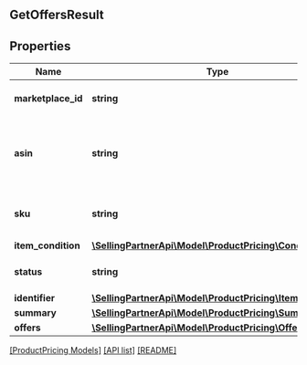 ## GetOffersResult

## Properties

Name | Type | Description | Notes
------------ | ------------- | ------------- | -------------
**marketplace_id** | **string** | A marketplace identifier. |
**asin** | **string** | The Amazon Standard Identification Number (ASIN) of the item. | [optional]
**sku** | **string** | The stock keeping unit (SKU) of the item. | [optional]
**item_condition** | [**\SellingPartnerApi\Model\ProductPricing\ConditionType**](ConditionType.md) |  |
**status** | **string** | The status of the operation. |
**identifier** | [**\SellingPartnerApi\Model\ProductPricing\ItemIdentifier**](ItemIdentifier.md) |  |
**summary** | [**\SellingPartnerApi\Model\ProductPricing\Summary**](Summary.md) |  |
**offers** | [**\SellingPartnerApi\Model\ProductPricing\OfferDetail[]**](OfferDetail.md) |  |

[[ProductPricing Models]](../) [[API list]](../../Api) [[README]](../../../README.md)
